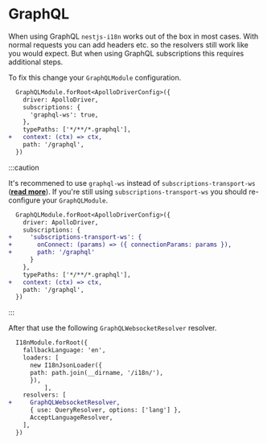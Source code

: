 # GraphQL

When using GraphQL `nestjs-i18n` works out of the box in most cases. With normal requests you can add headers etc. so the resolvers still work like you would expect. But when using GraphQL subscriptions this requires additional steps.

To fix this change your `GraphQLModule` configuration.

```diff title="src/app.module.ts"
  GraphQLModule.forRoot<ApolloDriverConfig>({
    driver: ApolloDriver,
    subscriptions: {
      'graphql-ws': true,
    },
    typePaths: ['*/**/*.graphql'],
+   context: (ctx) => ctx,
    path: '/graphql',
  })
```

:::caution

It's recommened to use `graphql-ws` instead of `subscriptions-transport-ws` (**[read more](https://github.com/apollographql/subscriptions-transport-ws)**). If you're still using `subscriptions-transport-ws` you should re-configure your `GraphQLModule`.

```diff title="src/app.module.ts"
  GraphQLModule.forRoot<ApolloDriverConfig>({
    driver: ApolloDriver,
    subscriptions: {
+     'subscriptions-transport-ws': {
+       onConnect: (params) => ({ connectionParams: params }),
+       path: '/graphql'
      }
    },
    typePaths: ['*/**/*.graphql'],
+   context: (ctx) => ctx,
    path: '/graphql',
  })
```
:::

After that use the following `GraphQLWebsocketResolver` resolver.

```diff title="src/app.module.ts"
  I18nModule.forRoot({
    fallbackLanguage: 'en',
    loaders: [
      new I18nJsonLoader({
      path: path.join(__dirname, '/i18n/'),
      }),
          ],
    resolvers: [
+     GraphQLWebsocketResolver,
      { use: QueryResolver, options: ['lang'] },
      AcceptLanguageResolver,
    ],
  })
```
